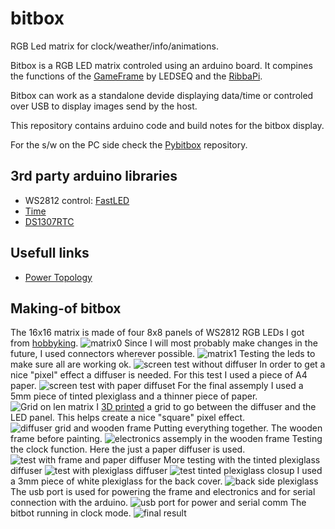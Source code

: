 # bitbox
RGB Led matrix for clock/weather/info/animations.

Bitbox is a RGB LED matrix controled using an arduino board. It compines the functions of the [GameFrame](https://ledseq.com/product/game-frame) by LEDSEQ and the [RibbaPi](https://github.com/stahlfabrik/RibbaPi). 

Bitbox can work as a standalone devide displaying data/time or controled over USB to display images send by the host.


This repository contains arduino code and build notes for the bitbox display.

For the s/w on the PC side check the [Pybitbox](https://github.com/padeler/Pybitbox) repository.  

## 3rd party arduino libraries 

- WS2812 control: [FastLED](https://github.com/FastLED/FastLED)
- [Time](https://www.pjrc.com/teensy/td_libs_Time.html)
- [DS1307RTC](https://github.com/PaulStoffregen/DS1307RTC) 

## Usefull links

- [Power Topology](https://learn.adafruit.com/1500-neopixel-led-curtain-with-raspberry-pi-fadecandy/power-topology)


## Making-of bitbox 

The 16x16 matrix is made of four 8x8 panels of WS2812 RGB LEDs I got from [hobbyking](https://hobbyking.com/en_us/2812-8-8-64-bit-full-color-5050-rgb-led-module.html).
![matrix0](/photos/matrix0.jpg)
Since I will most probably make changes in the future, I used connectors wherever possible.
![matrix1](/photos/matrix1.jpg)
Testing the leds to make sure all are working ok.
![screen test without diffuser](/photos/mario0.jpg)
In order to get a nice "pixel" effect a diffuser is needed. For this test I used a piece of A4 paper.
![screen test with paper diffuset](/photos/mario1.jpg)
For the final assemply I used a 5mm piece of tinted plexiglass and a thinner piece of paper. 
![Grid on len matrix](/photos/grid0.jpg)
I [3D printed](/model/diffuser_grid.scad) a grid to go between the diffuser and the LED panel. 
This helps create a nice "square" pixel effect.
![diffuser grid and wooden frame](/photos/grid.jpg)
Putting everything together. The wooden frame before painting.
![electronics assemply in the wooden frame](/photos/assemply.jpg)
Testing the clock function. Here the just a paper diffuser is used.
![test with frame and paper diffuser](/photos/test_paper_diffuser.jpg)
More testing with the tinted plexiglass diffuser
![test with plexiglass diffuser](/photos/test_tinted_plexiglass.jpg)
![test tinted plexiglass closup](/photos/tinted_plexiglass2.jpg)
I used a 3mm piece of white plexiglass for the back cover. 
![back side plexiglass](/photos/back_plexiglass.jpg)
The usb port is used for powering the frame and electronics and for serial connection with the arduino.
![usb port for power and serial comm](/photos/usb_port.jpg)
The bitbot running in clock mode.
![final result](/photos/final_result.jpg)
